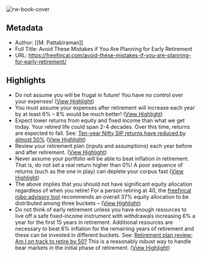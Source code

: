 ![rw-book-cover](https://freefincal.com/wp-content/uploads/2022/07/Avoid-these-mistakes-if-you-are-planning-for-early-retirement.jpg)

## Metadata
- Author: [[M. Pattabiraman]]
- Full Title: Avoid These Mistakes if You Are Planning for Early Retirement
- URL: https://freefincal.com/avoid-these-mistakes-if-you-are-planning-for-early-retirement/

## Highlights
- Do not assume you will be frugal in future! You have no control over your expenses! ([View Highlight](https://read.readwise.io/read/01h1r2vnxjxe3qm57xjc7bre5m))
- You must assume your expenses after retirement will increase each year by at least 6% – 8% would be much better! ([View Highlight](https://read.readwise.io/read/01h1r2vrvm17cde0djdsr0vb99))
- Expect lower returns from equity and fixed income than what we get today. Your retired life could span 2-4 decades. Over this time, returns are expected to fall. See: [Ten-year Nifty SIP returns have reduced by almost 50%](https://freefincal.com/nifty-sip-returns/) ([View Highlight](https://read.readwise.io/read/01h1r2vv6s8g23859x9t3x0qny))
- Review your retirement plan (inputs and assumptions) each year before and after retirement. ([View Highlight](https://read.readwise.io/read/01h1r2w0han0jk3bj7facn3jqg))
- Never assume your portfolio will be able to beat inflation in retirement. That is, do not set a real return higher than 0%! A poor sequence of returns (such as the one in play) can deplete your corpus fast ([View Highlight](https://read.readwise.io/read/01h1r2wktcq4xxqfz5ga7k8cwt))
- The above implies that you should not have significant equity allocation regardless of when you retire! For a person retiring at 40, the [freefincal robo advisory tool](https://freefincal.com/robo-advisory-software/) recommends an overall 37% equity allocation to be distributed among three buckets – ([View Highlight](https://read.readwise.io/read/01h1r2yzd6yrswdna2abwk8r2m))
- Do not think of early retirement unless you have enough resources to live off a safe fixed-income instrument with withdrawals increasing 6% a year for the first 15 years in retirement. Additional resources are necessary to beat 6% inflation for the remaining years of retirement and these can be invested in different buckets. See: [Retirement plan review: Am I on track to retire by 50?](https://freefincal.com/retirement-plan-review-am-i-on-track-to-retire-by-50/) This is a reasonably robust way to handle bear markets in the initial phase of retirement. ([View Highlight](https://read.readwise.io/read/01h1r2zdkmfv06xjr3ptamw8y7))

